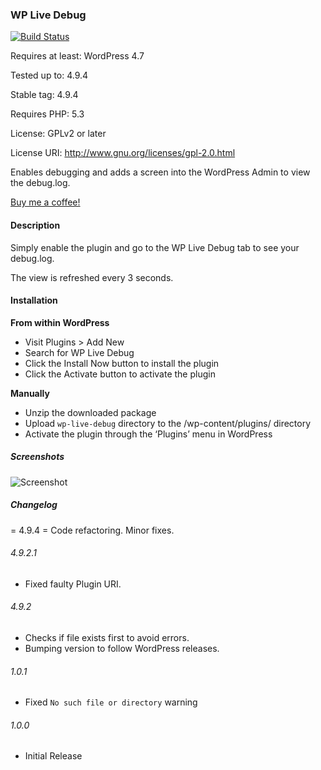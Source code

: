 ### WP Live Debug

[![Build Status](https://travis-ci.org/mrxkon/wp-live-debug.svg?branch=master)](https://travis-ci.org/mrxkon/wp-live-debug)

Requires at least: WordPress 4.7

Tested up to: 4.9.4

Stable tag: 4.9.4

Requires PHP: 5.3

License: GPLv2 or later

License URI: http://www.gnu.org/licenses/gpl-2.0.html

Enables debugging and adds a screen into the WordPress Admin to view the debug.log.

[Buy me a coffee!](https://xkon.gr/#buymeacoffee)

#### Description

Simply enable the plugin and go to the WP Live Debug tab to see your debug.log.

The view is refreshed every 3 seconds.

#### Installation

**From within WordPress**

* Visit Plugins > Add New
* Search for WP Live Debug
* Click the Install Now button to install the plugin
* Click the Activate button to activate the plugin

**Manually**

* Unzip the downloaded package
* Upload `wp-live-debug` directory to the /wp-content/plugins/ directory
* Activate the plugin through the ‘Plugins’ menu in WordPress

##### Screenshots

![Screenshot](https://raw.githubusercontent.com/mrxkon/wp-live-debug/master/assets/screenshot-1.png)

##### Changelog

= 4.9.4 =
Code refactoring.
Minor fixes.

###### 4.9.2.1

* Fixed faulty Plugin URI.

###### 4.9.2

* Checks if file exists first to avoid errors.
* Bumping version to follow WordPress releases.

###### 1.0.1

* Fixed `No such file or directory` warning

###### 1.0.0

* Initial Release
